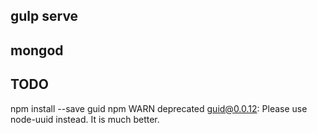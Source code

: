 
## gulp serve
## mongod
##



## TODO
npm install --save guid
npm WARN deprecated guid@0.0.12: Please use node-uuid instead. It is much better.
